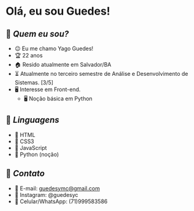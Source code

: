 # **Olá, eu sou Guedes!**

## 📌 *Quem eu sou?*
- 😉 Eu me chamo Yago Guedes!
- 🏆 22 anos
- 🏠 Resido atualmente em Salvador/BA
- ⏳ Atualmente no terceiro semestre de Análise e Desenvolvimento de Sistemas. [3/5]
- 🖥️ Interesse em Front-end.
    - 🖥️ Noção básica em Python

## 📌 *Linguagens* 
- 📁 HTML
- 📁 CSS3
- 📁 JavaScript
- 📁 Python (noção)

## 📌 *Contato*
- 📜 E-mail: guedesymc@gmail.com
- 🧧 Instagram: @guedesyc
- 📱 Celular/WhatsApp: (71)999583586
